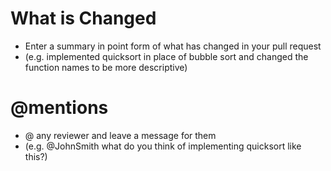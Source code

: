 # What is Changed
- Enter a summary in point form of what has changed in your pull request
- (e.g. implemented quicksort in place of bubble sort and changed the function names to be more descriptive)

# @mentions
- @ any reviewer and leave a message for them
- (e.g. @JohnSmith what do you think of implementing quicksort like this?)